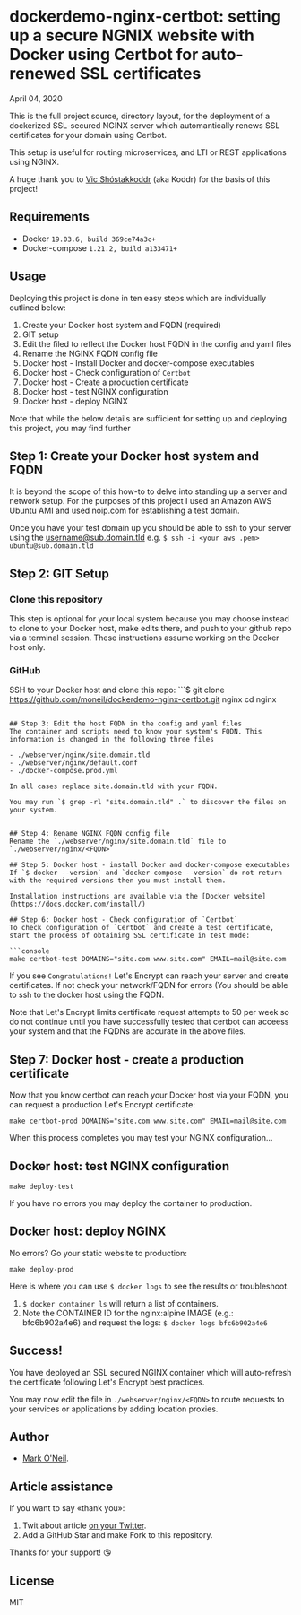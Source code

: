 # dockerdemo-nginx-certbot: setting up a secure NGNIX website with Docker using Certbot for auto-renewed SSL certificates

April 04, 2020

<!--This is the full project source and directory layout behind the *(to be written)* Blackboard developer docs Docker demo document: [**Dockerizing NGINX for https**](https://docs.blackboard.com/learn/Dockerizing%20NGINX.html) which presents in more detail how to dockerize an SSL-secured website with Nginx, automatically renew SSL certificates for your domain with Certbot, and deploy to your Docker host. -->

This is the full project source, directory layout, for the deployment of a dockerized SSL-secured NGINX server which automantically renews SSL certificates for your domain using Certbot.

This setup is useful for routing microservices, and LTI or REST applications using NGINX.

A huge thank you to [Vic Shóstakkoddr](https://github.com/koddr) (aka Koddr) for the basis of this project!

## Requirements

- Docker `19.03.6, build 369ce74a3c+`
- Docker-compose `1.21.2, build a133471+`

## Usage
Deploying this project is done in ten easy steps which are individually outlined below:

1. Create your Docker host system and FQDN (required)
2. GIT setup
3. Edit the filed to reflect the Docker host FQDN in the config and yaml files
4. Rename the NGINX FQDN config file
4. Docker host - Install Docker and docker-compose executables
6. Docker host - Check configuration of `Certbot` 
8. Docker host - Create a production certificate
9. Docker host - test NGINX configuration
10. Docker host - deploy NGINX

Note that while the below details are sufficient for setting up and deploying this project, you may find further 

## Step 1: Create your Docker host system and FQDN
It is beyond the scope of this how-to to delve into standing up a server and network setup. For the purposes of this project I used an Amazon AWS Ubuntu AMI and used noip.com for establishing a test domain.

Once you have your test domain up you should be able to ssh to your server using the username@sub.domain.tld e.g. `$ ssh -i <your aws .pem> ubuntu@sub.domain.tld`

## Step 2: GIT Setup
### Clone this repository
This step is optional for your local system because you may choose instead to clone to your Docker host, make edits there, and push to your github repo via a terminal session. These instructions assume working on the Docker host only.

### GitHub
SSH to your Docker host and clone this repo:
	```$ git clone https://github.com/moneil/dockerdemo-nginx-certbot.git nginx
cd nginx
```

## Step 3: Edit the host FQDN in the config and yaml files
The container and scripts need to know your system's FQDN. This information is changed in the following three files

- ./webserver/nginx/site.domain.tld
- ./webserver/nginx/default.conf
- ./docker-compose.prod.yml

In all cases replace site.domain.tld with your FQDN.

You may run `$ grep -rl "site.domain.tld" .` to discover the files on your system.


## Step 4: Rename NGINX FQDN config file
Rename the `./webserver/nginx/site.domain.tld` file to `./webserver/nginx/<FQDN>`

## Step 5: Docker host - install Docker and docker-compose executables
If `$ docker --version` and `docker-compose --version` do not return with the required versions then you must install them. 

Installation instructions are available via the [Docker website](https://docs.docker.com/install/)

## Step 6: Docker host - Check configuration of `Certbot`
To check configuration of `Certbot` and create a test certificate, start the process of obtaining SSL certificate in test mode:

```console
make certbot-test DOMAINS="site.com www.site.com" EMAIL=mail@site.com
```
If you see `Congratulations!` Let's Encrypt can reach your server and create  certificates. If not check your network/FQDN for errors (You should be able to ssh to the docker host using the FQDN. 

Note that Let's Encrypt limits certificate request attempts to 50 per week so do not continue until you have successfully tested that certbot can acceess your system and that the FQDNs are accurate in the above files.

## Step 7: Docker host - create a production certificate
Now that you know certbot can reach your Docker host via your FQDN, you can request a production Let's Encrypt certificate:

```console
make certbot-prod DOMAINS="site.com www.site.com" EMAIL=mail@site.com
```

When this process completes you may test your NGINX configuration...


## Docker host: test NGINX configuration
```console
make deploy-test
```

If you have no errors you may deploy the container to production.

## Docker host: deploy NGINX

No errors? Go your static website to production:

```console
make deploy-prod
```

Here is where you can use `$ docker logs` to see the results or troubleshoot.

1. `$ docker container ls` will return a list of containers. 
2. Note the CONTAINER ID for the nginx:alpine IMAGE (e.g.: bfc6b902a4e6) and request the logs:
`$ docker logs bfc6b902a4e6`

## Success!
You have deployed an SSL secured NGINX container which will auto-refresh the certificate following Let's Encrypt best practices.

You may now edit the file in `./webserver/nginx/<FQDN>` to route requests to your services or applications by adding location proxies.


## Author

- [Mark O'Neil](https://github.com/moneil).

## Article assistance

If you want to say «thank you»:

1. Twit about article [on your Twitter](https://twitter.com/intent/tweet?text=How%20to%20dockerize%20your%20static%20website%20with%20Nginx%2C%20automatic%20renew%20SSL%20for%20domain%20by%20Certbot%20and%20deploy%20it%20to%20DigitalOcean%3F%20https%3A%2F%2Ftwitter.com%2Fintent%2Ftweet%3Ftext%3Dhttps%3A%2F%2Fdev.to%2Fkoddr%2Fhow-to-dockerize-your-static-website-with-nginx-automatic-renew-ssl-for-domain-by-certbot-and-deploy-it-to-digitalocean-4cjc).
2. Add a GitHub Star and make Fork to this repository.

Thanks for your support! 😘

## License

MIT
